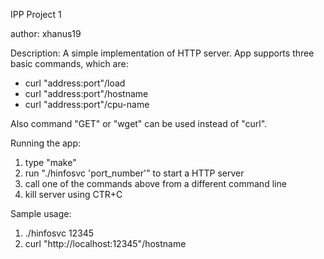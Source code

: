 IPP Project 1

author: xhanus19

Description:
A simple implementation of HTTP server.
App supports three basic commands, which are:
 - curl "address:port"/load
 - curl "address:port"/hostname
 - curl "address:port"/cpu-name

 Also command "GET" or "wget" can be used instead of "curl".

 Running the app:
  1) type "make"
  2) run "./hinfosvc 'port_number'" to start a HTTP server
  3) call one of the commands above from a different command line
  4) kill server using CTR+C

Sample usage:
 1) ./hinfosvc 12345
 2) curl "http://localhost:12345"/hostname
